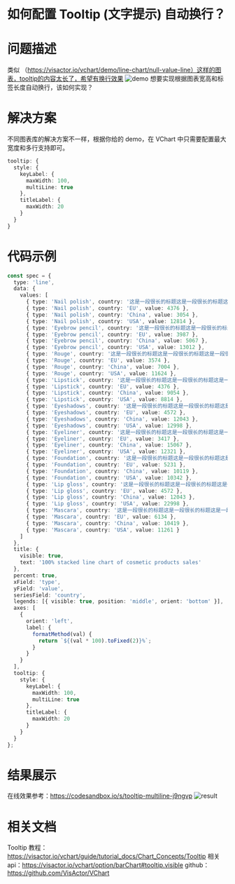 # 如何配置 Tooltip (文字提示) 自动换行？

# 问题描述

类似 （https://visactor.io/vchart/demo/line-chart/null-value-line）这样的图表，tooltip的内容太长了，希望有换行效果
![demo](/vchart/faq/95-0.png)
想要实现根据图表宽高和标签长度自动换行，该如何实现？

# 解决方案

不同图表库的解决方案不一样，根据你给的 demo，在 VChart 中只需要配置最大宽度和多行支持即可。

```ts
tooltip: {
  style: {
    keyLabel: {
      maxWidth: 100,
      multiLine: true
    },
    titleLabel: {
      maxWidth: 20
    }
  }
}
```

# 代码示例

```ts
const spec = {
  type: 'line',
  data: {
    values: [
      { type: 'Nail polish', country: '这是一段很长的标题这是一段很长的标题这是一段很长的标题', value: 4229 },
      { type: 'Nail polish', country: 'EU', value: 4376 },
      { type: 'Nail polish', country: 'China', value: 3054 },
      { type: 'Nail polish', country: 'USA', value: 12814 },
      { type: 'Eyebrow pencil', country: '这是一段很长的标题这是一段很长的标题这是一段很长的标题', value: 3932 },
      { type: 'Eyebrow pencil', country: 'EU', value: 3987 },
      { type: 'Eyebrow pencil', country: 'China', value: 5067 },
      { type: 'Eyebrow pencil', country: 'USA', value: 13012 },
      { type: 'Rouge', country: '这是一段很长的标题这是一段很长的标题这是一段很长的标题', value: 5221 },
      { type: 'Rouge', country: 'EU', value: 3574 },
      { type: 'Rouge', country: 'China', value: 7004 },
      { type: 'Rouge', country: 'USA', value: 11624 },
      { type: 'Lipstick', country: '这是一段很长的标题这是一段很长的标题这是一段很长的标题', value: 9256 },
      { type: 'Lipstick', country: 'EU', value: 4376 },
      { type: 'Lipstick', country: 'China', value: 9054 },
      { type: 'Lipstick', country: 'USA', value: 8814 },
      { type: 'Eyeshadows', country: '这是一段很长的标题这是一段很长的标题这是一段很长的标题', value: 3308 },
      { type: 'Eyeshadows', country: 'EU', value: 4572 },
      { type: 'Eyeshadows', country: 'China', value: 12043 },
      { type: 'Eyeshadows', country: 'USA', value: 12998 },
      { type: 'Eyeliner', country: '这是一段很长的标题这是一段很长的标题这是一段很长的标题', value: 5432 },
      { type: 'Eyeliner', country: 'EU', value: 3417 },
      { type: 'Eyeliner', country: 'China', value: 15067 },
      { type: 'Eyeliner', country: 'USA', value: 12321 },
      { type: 'Foundation', country: '这是一段很长的标题这是一段很长的标题这是一段很长的标题', value: 13701 },
      { type: 'Foundation', country: 'EU', value: 5231 },
      { type: 'Foundation', country: 'China', value: 10119 },
      { type: 'Foundation', country: 'USA', value: 10342 },
      { type: 'Lip gloss', country: '这是一段很长的标题这是一段很长的标题这是一段很长的标题', value: 4008 },
      { type: 'Lip gloss', country: 'EU', value: 4572 },
      { type: 'Lip gloss', country: 'China', value: 12043 },
      { type: 'Lip gloss', country: 'USA', value: 22998 },
      { type: 'Mascara', country: '这是一段很长的标题这是一段很长的标题这是一段很长的标题', value: 18712 },
      { type: 'Mascara', country: 'EU', value: 6134 },
      { type: 'Mascara', country: 'China', value: 10419 },
      { type: 'Mascara', country: 'USA', value: 11261 }
    ]
  },
  title: {
    visible: true,
    text: '100% stacked line chart of cosmetic products sales'
  },
  percent: true,
  xField: 'type',
  yField: 'value',
  seriesField: 'country',
  legends: [{ visible: true, position: 'middle', orient: 'bottom' }],
  axes: [
    {
      orient: 'left',
      label: {
        formatMethod(val) {
          return `${(val * 100).toFixed(2)}%`;
        }
      }
    }
  ],
  tooltip: {
    style: {
      keyLabel: {
        maxWidth: 100,
        multiLine: true
      },
      titleLabel: {
        maxWidth: 20
      }
    }
  }
};
```

# 结果展示

在线效果参考：https://codesandbox.io/s/tooltip-multiline-j9ngvp
![result](/vchart/faq/95-1.png)

# 相关文档

Tooltip 教程：https://visactor.io/vchart/guide/tutorial_docs/Chart_Concepts/Tooltip
相关 api：https://visactor.io/vchart/option/barChart#tooltip.visible
github：https://github.com/VisActor/VChart
